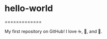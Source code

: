 # hello-world
=============

My first repository on GitHub!
I love :coffee:, :pizza:, and :dancer:.
